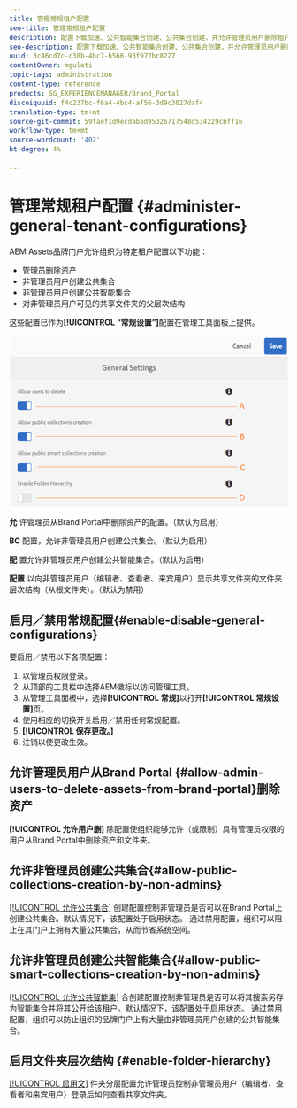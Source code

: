 ```yaml
---
title: 管理常规租户配置
seo-title: 管理常规租户配置
description: 配置下载加速、公共智能集合创建、公共集合创建，并允许管理员用户删除租户上的资产。
seo-description: 配置下载加速、公共智能集合创建、公共集合创建，并允许管理员用户删除租户上的资产。
uuid: 3c46cd7c-c38b-4bc7-b566-93f977bc8227
contentOwner: mgulati
topic-tags: administration
content-type: reference
products: SG_EXPERIENCEMANAGER/Brand_Portal
discoiquuid: f4c237bc-f6a4-4bc4-af56-3d9c3027daf4
translation-type: tm+mt
source-git-commit: 59faef1d9ecdabad95326717548d534229cbff16
workflow-type: tm+mt
source-wordcount: '402'
ht-degree: 4%

---
```



# 管理常规租户配置 {#administer-general-tenant-configurations}

AEM Assets品牌门户允许组织为特定租户配置以下功能：

* 管理员删除资产
* 非管理员用户创建公共集合
* 非管理员用户创建公共智能集合
* 对非管理员用户可见的共享文件夹的父层次结构

这些配置已作为&#x200B;**[!UICONTROL “常规设置”]**&#x200B;配置在管理工具面板上提供。

![](assets/general-config.png)

**允**   许管理员从Brand Portal中删除资产的配置。（默认为启用）

**BC**   配置，允许非管理员用户创建公共集合。（默认为启用）

**配**   置允许非管理员用户创建公共智能集合。（默认为启用）

**配置**  以向非管理员用户（编辑者、查看者、来宾用户）显示共享文件夹的文件夹层次结构（从根文件夹）。（默认为禁用）

## 启用／禁用常规配置{#enable-disable-general-configurations}

要启用／禁用以下各项配置：

1. 以管理员权限登录。
1. 从顶部的工具栏中选择AEM徽标以访问管理工具。
1. 从管理工具面板中，选择&#x200B;**[!UICONTROL 常规]**&#x200B;以打开&#x200B;**[!UICONTROL 常规设置]**&#x200B;页。
1. 使用相应的切换开关启用／禁用任何常规配置。
1. **[!UICONTROL 保存更改。]**
1. 注销以使更改生效。

## 允许管理员用户从Brand Portal {#allow-admin-users-to-delete-assets-from-brand-portal}删除资产

**[!UICONTROL 允许用户删]** 除配置使组织能够允许（或限制）具有管理员权限的用户从Brand Portal中删除资产和文件夹。

## 允许非管理员创建公共集合{#allow-public-collections-creation-by-non-admins}

[[!UICONTROL 允许公共集合]](../using/brand-portal-share-collection.md#main-pars-text-1915052376) 创建配置控制非管理员是否可以在Brand Portal上创建公共集合。默认情况下，该配置处于启用状态。 通过禁用配置，组织可以阻止在其门户上拥有大量公共集合，从而节省系统空间。

## 允许非管理员创建公共智能集合{#allow-public-smart-collections-creation-by-non-admins}

[[!UICONTROL 允许公共智能集]](../using/brand-portal-searching.md#main-pars-header-500620467) 合创建配置控制非管理员是否可以将其搜索另存为智能集合并将其公开给该租户。默认情况下，该配置处于启用状态。 通过禁用配置，组织可以防止组织的品牌门户上有大量由非管理员用户创建的公共智能集合。

<!-- 
## Allow download acceleration {#allow-download-acceleration}

[[!UICONTROL Allow download acceleration]](../using/accelerated-download.md) configuration lets the organizations to allow accelerated downloads of assets from Brand Portal and shared links, by integrating with IBM Aspera Connect that is an install-on-demand application. The application uses proprietary technology to remove TCP overheads.
-->

## 启用文件夹层次结构 {#enable-folder-hierarchy}

[[!UICONTROL 启用文]](../using/brand-portal-sharing-folders.md#non-admin-user-access-to-shared-folders) 件夹分层配置允许管理员控制非管理员用户（编辑者、查看者和来宾用户）登录后如何查看共享文件夹。
